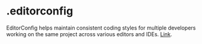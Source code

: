 # .editorconfig

EditorConfig helps maintain consistent coding styles for multiple developers working on the same project across various editors and IDEs. [Link](https://editorconfig.org/).

